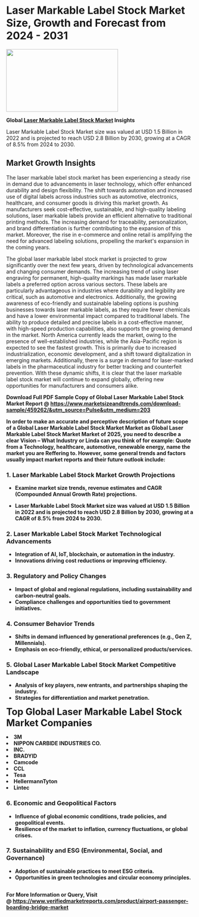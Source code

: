 <H1>Laser Markable Label Stock Market Size, Growth and Forecast from 2024 - 2031</H1><img class="aligncenter size-medium wp-image-584254" src="https://thirdeyenews.in/wp-content/uploads/2024/09/Global-Market-Research-300x168.jpeg" alt="" width="300" height="168" /><p><strong>Global&nbsp;<a href="https://www.marketsizeandtrends.com/download-sample/459262/&amp;utm_source=Pulse&amp;utm_medium=203">Laser Markable Label Stock Market</a> Insights</strong></p><p>Laser Markable Label Stock Market size was valued at USD 1.5 Billion in 2022 and is projected to reach USD 2.8 Billion by 2030, growing at a CAGR of 8.5% from 2024 to 2030.</p><p><h2>Market Growth Insights</h2> <p>The laser markable label stock market has been experiencing a steady rise in demand due to advancements in laser technology, which offer enhanced durability and design flexibility. The shift towards automation and increased use of digital labels across industries such as automotive, electronics, healthcare, and consumer goods is driving this market growth. As manufacturers seek cost-effective, sustainable, and high-quality labeling solutions, laser markable labels provide an efficient alternative to traditional printing methods. The increasing demand for traceability, personalization, and brand differentiation is further contributing to the expansion of this market. Moreover, the rise in e-commerce and online retail is amplifying the need for advanced labeling solutions, propelling the market's expansion in the coming years.</p> <p><strong></strong></p> <p>The global laser markable label stock market is projected to grow significantly over the next few years, driven by technological advancements and changing consumer demands. The increasing trend of using laser engraving for permanent, high-quality markings has made laser markable labels a preferred option across various sectors. These labels are particularly advantageous in industries where durability and legibility are critical, such as automotive and electronics. Additionally, the growing awareness of eco-friendly and sustainable labeling options is pushing businesses towards laser markable labels, as they require fewer chemicals and have a lower environmental impact compared to traditional labels. The ability to produce detailed and precise labels in a cost-effective manner, with high-speed production capabilities, also supports the growing demand in the market. North America currently leads the market, owing to the presence of well-established industries, while the Asia-Pacific region is expected to see the fastest growth. This is primarily due to increased industrialization, economic development, and a shift toward digitalization in emerging markets. Additionally, there is a surge in demand for laser-marked labels in the pharmaceutical industry for better tracking and counterfeit prevention. With these dynamic shifts, it is clear that the laser markable label stock market will continue to expand globally, offering new opportunities for manufacturers and consumers alike.</p> <p><strong></p><p><span class=""><strong>Download Full PDF Sample Copy of Global Laser Markable Label Stock Market Report</strong> @ <a href="https://www.marketsizeandtrends.com/download-sample/459262/&amp;utm_source=Pulse&amp;utm_medium=203" target="_blank">https://www.marketsizeandtrends.com/download-sample/459262/&amp;utm_source=Pulse&amp;utm_medium=203</a></span></p><p>In order to make an accurate and perceptive description of future scope of a Global&nbsp;Laser Markable Label Stock Market Market as Global&nbsp;Laser Markable Label Stock Market Market of 2025, you need to describe a clear Vision &ndash; What Industry or Linda can you think of for example: Quote from a Technology, healthcare, automotive, renewable energy, name the market you are Reffering to. However, some general trends and factors usually impact market reports and their future outlook include:</p><h3>1.&nbsp;<strong>Laser Markable Label Stock Market Growth Projections</strong></h3><ul><li>Examine market size trends, revenue estimates and CAGR (Compounded Annual Growth Rate) projections.</li><li><p>Laser Markable Label Stock Market size was valued at USD 1.5 Billion in 2022 and is projected to reach USD 2.8 Billion by 2030, growing at a CAGR of 8.5% from 2024 to 2030.</p></li></ul><h3>2.&nbsp;<strong>Laser Markable Label Stock Market Technological Advancements</strong></h3><ul><li>Integration of AI, IoT, blockchain, or automation in the industry.</li><li>Innovations driving cost reductions or improving efficiency.</li></ul><h3>3.&nbsp;<strong>Regulatory and Policy Changes</strong></h3><ul><li>Impact of global and regional regulations, including sustainability and carbon-neutral goals.</li><li>Compliance challenges and opportunities tied to government initiatives.</li></ul><h3>4.&nbsp;<strong>Consumer Behavior Trends</strong></h3><ul><li>Shifts in demand influenced by generational preferences (e.g., Gen Z, Millennials).</li><li>Emphasis on eco-friendly, ethical, or personalized products/services.</li></ul><h3>5.&nbsp;<strong>Global Laser Markable Label Stock Market Competitive Landscape</strong></h3><ul><li>Analysis of key players, new entrants, and partnerships shaping the industry.</li><li>Strategies for differentiation and market penetration.</li></ul><p data-pm-slice="1 1 []"><span style="color: inherit; font-family: inherit; font-size: 25px;">Top Global Laser Markable Label Stock Market Companies</span></p><div class="" data-test-id=""><p><li>3M</li><li> NIPPON CARBIDE INDUSTRIES CO.</li><li>INC.</li><li> BRADYID</li><li> Camcode</li><li> CCL</li><li> Tesa</li><li> HellermannTyton</li><li> Lintec</li></p></div><h3>6.&nbsp;<strong>Economic and Geopolitical Factors</strong></h3><ul><li>Influence of global economic conditions, trade policies, and geopolitical events.</li><li>Resilience of the market to inflation, currency fluctuations, or global crises.</li></ul><h3>7.&nbsp;<strong>Sustainability and ESG (Environmental, Social, and Governance)</strong></h3><ul><li>Adoption of sustainable practices to meet ESG criteria.</li><li>Opportunities in green technologies and circular economy principles.</li></ul><h2><strong style="font-size: 14px;">For More Information or Query, Visit @&nbsp;</strong><a style="background-color: #ffffff; font-size: 14px;" href="https://www.marketsizeandtrends.com/report/laser-markable-label-stock-market/" target="_blank">https://www.verifiedmarketreports.com/product/airport-passenger-boarding-bridge-market</a></h2>
